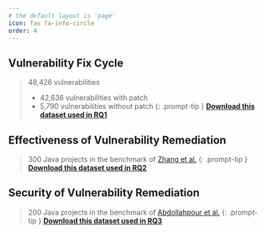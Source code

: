 ```yaml
---
# the default layout is 'page'
icon: fas fa-info-circle
order: 4
---
```

## Vulnerability Fix Cycle
> 48,426 vulnerabilities
> * 42,636 vulnerabilities with patch
> * 5,790 vulnerabilities without patch
{: .prompt-tip }
[**Download this dataset used in RQ1**](https://github.com/vulnscanpro/vulnscanpro.github.io/blob/main/data/RQ1.xlsx)
## Effectiveness of Vulnerability Remediation
> 300 Java projects in the benchmark of [Zhang et al.](https://ieeexplore.ieee.org/document/10172542)
{: .prompt-tip }
[**Download this dataset used in RQ2**](https://github.com/vulnscanpro/vulnscanpro.github.io/blob/main/data/RQ2.xlsx)
## Security of Vulnerability Remediation
> 200 Java projects in the benchmark of [Abdollahpour et al.](https://ieeexplore.ieee.org/document/10795279)
{: .prompt-tip }
[**Download this dataset used in RQ3**](https://github.com/vulnscanpro/vulnscanpro.github.io/blob/main/data/RQ3.xlsx)
